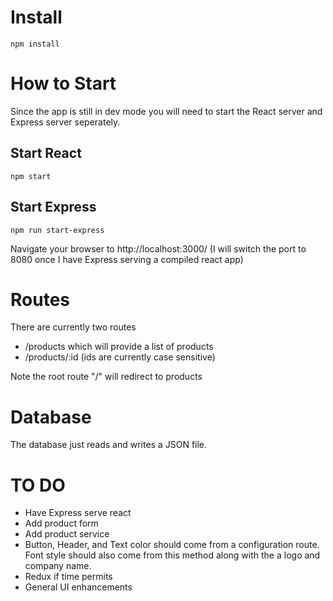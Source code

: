 # Install
`npm install`

# How to Start
Since the app is still in dev mode you will need to start the React server and Express server seperately.

## Start React
`npm start`

## Start Express
`npm run start-express`

Navigate your browser to http://localhost:3000/ (I will switch the port to 8080 once I have Express serving a compiled react app)

# Routes

There are currently two routes
- /products which will provide a list of products
- /products/:id (ids are currently case sensitive)

Note the root route "/" will redirect to products

# Database
The database just reads and writes a JSON file.

# TO DO

- Have Express serve react
- Add product form
- Add product service
- Button, Header, and Text color should come from a configuration route. Font style should also come from this method along with the a logo and company name.
- Redux if time permits
- General UI enhancements